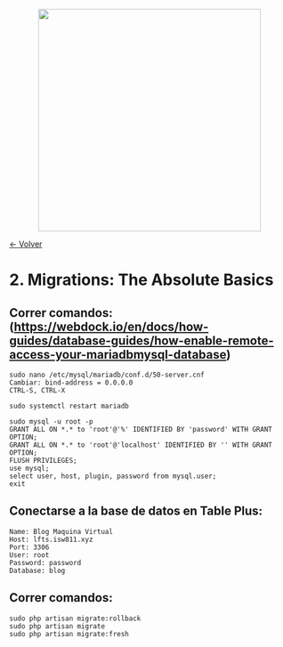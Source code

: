 <p align="center"><a href="https://laravel.com" target="_blank"><img src="https://raw.githubusercontent.com/laravel/art/master/logo-lockup/5%20SVG/2%20CMYK/1%20Full%20Color/laravel-logolockup-cmyk-red.svg" width="400"></a></p>

[<- Volver](../../README.md)

# 2. Migrations: The Absolute Basics

## Correr comandos: (https://webdock.io/en/docs/how-guides/database-guides/how-enable-remote-access-your-mariadbmysql-database)

    sudo nano /etc/mysql/mariadb/conf.d/50-server.cnf
    Cambiar: bind-address = 0.0.0.0
    CTRL-S, CTRL-X

    sudo systemctl restart mariadb

    sudo mysql -u root -p
    GRANT ALL ON *.* to 'root'@'%' IDENTIFIED BY 'password' WITH GRANT OPTION;
    GRANT ALL ON *.* to 'root'@'localhost' IDENTIFIED BY '' WITH GRANT OPTION;
    FLUSH PRIVILEGES;
    use mysql;
    select user, host, plugin, password from mysql.user;
    exit

## Conectarse a la base de datos en Table Plus:

    Name: Blog Maquina Virtual
    Host: lfts.isw811.xyz
    Port: 3306
    User: root
    Password: password
    Database: blog

## Correr comandos:

    sudo php artisan migrate:rollback
    sudo php artisan migrate
    sudo php artisan migrate:fresh

